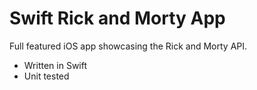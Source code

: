 # Swift Rick and Morty App

Full featured iOS app showcasing the Rick and Morty API.

- Written in Swift
- Unit tested
